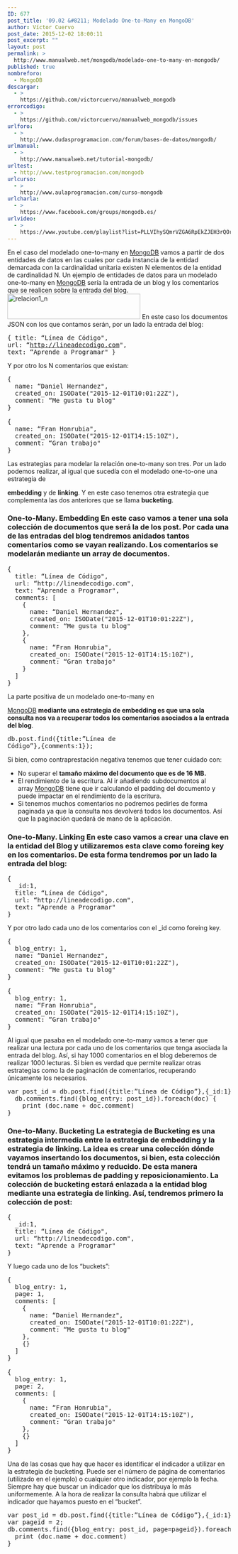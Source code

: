```yaml
---
ID: 677
post_title: '09.02 &#8211; Modelado One-to-Many en MongoDB'
author: Víctor Cuervo
post_date: 2015-12-02 18:00:11
post_excerpt: ""
layout: post
permalink: >
  http://www.manualweb.net/mongodb/modelado-one-to-many-en-mongodb/
published: true
nombreforo:
  - MongoDB
descargar:
  - >
    https://github.com/victorcuervo/manualweb_mongodb
errorcodigo:
  - >
    https://github.com/victorcuervo/manualweb_mongodb/issues
urlforo:
  - >
    http://www.dudasprogramacion.com/forum/bases-de-datos/mongodb/
urlmanual:
  - >
    http://www.manualweb.net/tutorial-mongodb/
urltest:
  - http://www.testprogramacion.com/mongodb
urlcurso:
  - >
    http://www.aulaprogramacion.com/curso-mongodb
urlcharla:
  - >
    https://www.facebook.com/groups/mongodb.es/
urlvideo:
  - >
    https://www.youtube.com/playlist?list=PLLVIhySQmrVZGA6RpEkZJEH3rQOrHbi_c
---
```

En el caso del modelado one-to-many en [MongoDB][1] vamos a partir de dos entidades de datos en las cuales por cada instancia de la entidad demarcada con la cardinalidad unitaria existen N elementos de la entidad de cardinalidad N. Un ejemplo de entidades de datos para un modelado one-to-many en [MongoDB][1] sería la entrada de un blog y los comentarios que se realicen sobre la entrada del blog. [<img class="aligncenter wp-image-679 size-medium" src="http://www.manualweb.net/wp-content/uploads/2015/12/relacion1_n-300x57.png" alt="relacion1_n" width="300" height="57" />][2] En este caso los documentos JSON con los que contamos serán, por un lado la entrada del blog: <pre lang="javascript">{
  title: “Línea de Código",
  url: “http://lineadecodigo.com",
  text: “Aprende a Programar"
}</pre> Y por otro los N comentarios que existan: 

<pre lang="javascript">{
  name: “Daniel Hernandez",
  created_on: ISODate("2015-12-01T10:01:22Z"),
  comment: “Me gusta tu blog"
}

{
  name: “Fran Honrubia",
  created_on: ISODate("2015-12-01T14:15:10Z"),
  comment: “Gran trabajo"
}</pre> Las estrategias para modelar la relación one-to-many son tres. Por un lado podemos realizar, al igual que sucedía con el modelado one-to-one una estrategia de 

**embedding** y de **linking**. Y en este caso tenemos otra estrategia que complementa las dos anteriores que se llama **bucketing**. 
### One-to-Many. Embedding En este caso vamos a tener una sola colección de documentos que será la de los post. Por cada una de las entradas del blog tendremos anidados tantos comentarios como se vayan realizando. Los comentarios se modelarán mediante un array de documentos. 

<pre lang="javascript">{
  title: “Línea de Código",
  url: “http://lineadecodigo.com",
  text: “Aprende a Programar",
  comments: [
    {
      name: “Daniel Hernandez",
      created_on: ISODate("2015-12-01T10:01:22Z"),
      comment: “Me gusta tu blog"
    },
    {
      name: “Fran Honrubia",
      created_on: ISODate("2015-12-01T14:15:10Z"),
      comment: “Gran trabajo"
    }
  ]
}</pre> La parte positiva de un modelado one-to-many en 

[MongoDB][1] **mediante una estrategia de embedding es que una sola consulta nos va a recuperar todos los comentarios asociados a la entrada del blog**. <pre lang="javascript">db.post.find({title:”Línea de Código”},{comments:1});</pre> Si bien, como contraprestación negativa tenemos que tener cuidado con: 

*   No superar el **tamaño máximo del documento que es de 16 MB.**
*   El rendimiento de la escritura. Al ir añadiendo subdocumentos al array [MongoDB][1] tiene que ir calculando el padding del documento y puede impactar en el rendimiento de la escritura.
*   Si tenemos muchos comentarios no podremos pedirles de forma paginada ya que la consulta nos devolverá todos los documentos. Así que la paginación quedará de mano de la aplicación.

### One-to-Many. Linking En este caso vamos a crear una clave en la entidad del Blog y utilizaremos esta clave como foreing key en los comentarios. De esta forma tendremos por un lado la entrada del blog: 

<pre lang="javascript">{
  _id:1,
  title: “Línea de Código",
  url: “http://lineadecodigo.com",
  text: “Aprende a Programar"
}</pre> Y por otro lado cada uno de los comentarios con el _id como foreing key. 

<pre lang="javascript">{
  blog_entry: 1,
  name: “Daniel Hernandez",
  created_on: ISODate("2015-12-01T10:01:22Z"),
  comment: “Me gusta tu blog"
}

{
  blog_entry: 1,
  name: “Fran Honrubia",
  created_on: ISODate("2015-12-01T14:15:10Z"),
  comment: “Gran trabajo"
}</pre> Al igual que pasaba en el modelado one-to-many vamos a tener que realizar una lectura por cada uno de los comentarios que tenga asociada la entrada del blog. Así, si hay 1000 comentarios en el blog deberemos de realizar 1000 lecturas. Si bien es verdad que permite realizar otras estrategias como la de paginación de comentarios, recuperando únicamente los necesarios. 

<pre lang="javascript">var post_id = db.post.find({title:”Línea de Código”},{_id:1});
  db.comments.find({blog_entry: post_id}).foreach(doc) {
    print (doc.name + doc.comment)
}</pre>

### One-to-Many. Bucketing La estrategia de Bucketing es una estrategia intermedia entre la estrategia de embedding y la estrategia de linking. La idea es crear una colección dónde vayamos insertando los documentos, si bien, esta colección tendrá un tamaño máximo y reducido. De esta manera evitamos los problemas de padding y reposicionamiento. La colección de bucketing estará enlazada a la entidad blog mediante una estrategia de linking. Así, tendremos primero la colección de post: 

<pre lang="javascript">{
  _id:1,
  title: “Línea de Código",
  url: “http://lineadecodigo.com",
  text: “Aprende a Programar"
}</pre> Y luego cada uno de los “buckets”: 

<pre lang="javascript">{
  blog_entry: 1,
  page: 1,
  comments: [
    {
      name: “Daniel Hernandez",
      created_on: ISODate("2015-12-01T10:01:22Z"),
      comment: “Me gusta tu blog"
    },
    {}
  ]
}

{
  blog_entry: 1,
  page: 2,
  comments: [
    {
      name: “Fran Honrubia",
      created_on: ISODate("2015-12-01T14:15:10Z"),
      comment: “Gran trabajo"
    },
    {}
  ]
}</pre> Una de las cosas que hay que hacer es identificar el indicador a utilizar en la estrategia de bucketing. Puede ser el número de página de comentarios (utilizado en el ejemplo) o cualquier otro indicador, por ejemplo la fecha. Siempre hay que buscar un indicador que los distribuya lo más uniformemente. A la hora de realizar la consulta habrá que utilizar el indicador que hayamos puesto en el “bucket”. 

<pre lang="javascript">var post_id = db.post.find({title:”Línea de Código”},{_id:1});
var pageid = 2;
db.comments.find({blog_entry: post_id, page=pageid}).foreach(doc) {
  print (doc.name + doc.comment)
}</pre>

 [1]: http://www.manualweb.net/tutorial-mongodb/
 [2]: http://www.manualweb.net/wp-content/uploads/2015/12/relacion1_n.png